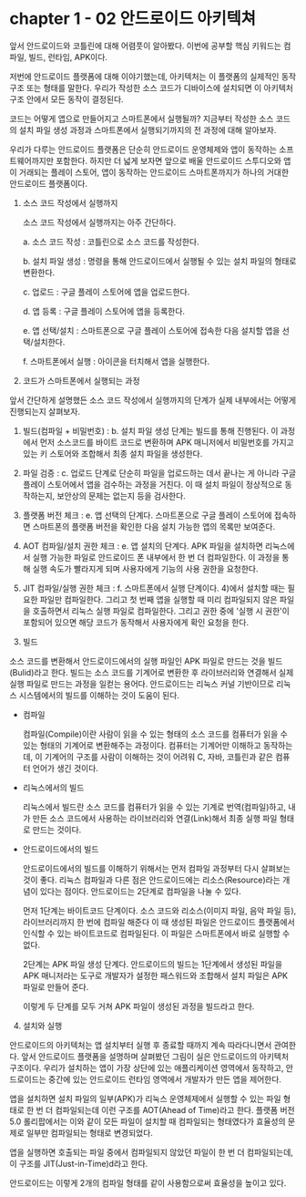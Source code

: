 # chapter 1 - 02 안드로이드 아키텍쳐

앞서 안드로이드와 코틀린에 대해 어렴풋이 알아봤다. 이번에 공부할 핵심 키워드는 컴파일, 빌드, 런타임, APK이다.

저번에 안드로이드 플랫폼에 대해 이야기했는데, 아키텍처는 이 플랫폼의 실제적인 동작 구조 또는 형태를 말한다. 우리가 작성한 소스 코드가 디바이스에 설치되면 이 아키텍처 구조 안에서 모든 동작이 결정된다.

코드는 어떻게 앱으로 만들어지고 스마트폰에서 실행될까? 지금부터 작성한 소스 코드의 설치 파일 생성 과정과 스마트폰에서 실행되기까지의 전 과정에 대해 알아보자.

우리가 다루는 안드로이드 플랫폼은 단순히 안드로이드 운영체제와 앱이 동작하는 소프트웨어까지만 포함한다. 하지만 더 넓게 보자면 앞으로 배울 안드로이드 스투디오와 앱이 거래되는 플레이 스토어, 앱이 동작하는 안드로이드 스마트폰까지가 하나의 거대한 안드로이드 플랫폼이다.

1. 소스 코드 작성에서 실행까지

    소스 코드 작성에서 실행까지는 아주 간단하다.

    a. 소스 코드 작성 : 코틀린으로 소스 코드를 작성한다.

    b. 설치 파일 생성 : 명령을 통해 안드로이드에서 실행될 수 있는 설치 파일의 형태로 변환한다.

    c. 업로드 : 구글 플레이 스토어에 앱을 업로드한다.

    d. 앱 등록 : 구글 플레이 스토어에 앱을 등록한다.

    e. 앱 선택/설치 : 스마트폰으로 구글 플레이 스토어에 접속한 다음 설치할 앱을 선택/설치한다.

    f. 스마트폰에서 실행 : 아이콘을 터치해서 앱을 실행한다.

2. 코드가 스마트폰에서 실행되는 과정

앞서 간단하게 설명했든 소스 코드 작성에서 실행까지의 단계가 실제 내부에서는 어떻게 진행되는지 살펴보자.

1) 빌드(컴파일 + 비밀번호) : b. 설치 파일 생성 단계는 빌드를 통해 진행된다. 이 과정에서 먼저 소스코드를 바이트 코드로 변환하며 APK 매니저에서 비밀번호를 가지고 있는 키 스토어와 조합해서 최종 설치 파일을 생성한다.

2) 파일 검증 : c. 업로드 단계로 단순히 파일을 업로드하는 데서 끝나는 게 아니라 구글 플레이 스토어에서 앱을 검수하는 과정을 거친다. 이 때 설치 파일이 정상적으로 동작하는지, 보안상의 문제는 없는지 등을 검사한다.

3) 플랫폼 버전 체크 : e. 앱 선택의 단계다. 스마트폰으로 구글 플레이 스토어에 접속하면 스마트폰의 플랫폼 버전을 확인한 다음 설치 가능한 앱의 목록만 보여준다.

4) AOT 컴파일/설치 권한 체크 : e. 앱 설치의 단계다. APK 파일을 설치하면 리눅스에서 실행 가능한 파일로 안드로이드 폰 내부에서 한 번 더 컴파일한다. 이 과정을 통해 실행 속도가 빨라지게 되며 사용자에게 기능의 사용 권한을 요청한다.

5) JIT 컴파일/실행 권한 체크 : f. 스마트폰에서 실행 단계이다. 4)에서 설치할 때는 필요한 파일만 컴파일한다. 그리고 첫 번째 앱을 실행할 때 미리 컴파일되지 않은 파일을 호출하면서 리눅스 실행 파일로 컴파일한다. 그리고 권한 중에 '실행 시 권한'이 포함되어 있으면 해당 코드가 동작해서 사용자에게 확인 요청을 한다.

3. 빌드

소스 코드를 변환해서 안드로이드에서의 실행 파일인 APK 파일로 만드는 것을 빌드(Bulid)라고 한다. 빌드는 소스 코드를 기계어로 변환한 후 라이브러리와 연결해서 실제 실행 파일로 만드는 과정을 일컫는 용어다. 안드로이드는 리눅스 커널 기반이므로 리눅스 시스템에서의 빌드를 이해하는 것이 도움이 된다.

- 컴파일

    컴파일(Compile)이란 사람이 읽을 수 있는 형태의 소스 코드를 컴퓨터가 읽을 수 있는 형태의 기계어로 변환해주는 과정이다. 컴퓨터는 기계어만 이해하고 동작하는데, 이 기계어의 구조를 사람이 이해하는 것이 어려워 C, 자바, 코틀린과 같은 컴퓨터 언어가 생긴 것이다.

- 리눅스에서의 빌드

    리눅스에서 빌드란 소스 코드를 컴퓨터가 읽을 수 있는 기계로 번역(컴파일)하고, 내가 만든 소스 코드에서 사용하는 라이브러리와 연결(Link)해서 최종 실행 파일 형태로 만드는 것이다.

- 안드로이드에서의 빌드

    안드로이드에서의 빌드를 이해하기 위해서는 먼저 컴파일 과정부터 다시 살펴보는 것이 좋다. 리눅스 컴파일과 다른 점은 안드로이드에는 리소스(Resource)라는 개념이 있다는 점이다. 안드로이드는 2단계로 컴파일을 나눌 수 있다. 

    먼저 1단계는 바이트코드 단계이다. 소스 코드와 리소스(이미지 파일, 음악 파일 등), 라이브러리까지 한 번에 컴파일 해준다 이 때 생성된 파일은 안드로이드 플랫폼에서 인식할 수 있는 바이트코드로 컴파일된다. 이 파일은 스마트폰에서 바로 실행할 수 없다.

    2단계는 APK 파일 생성 단계다. 안드로이드의 빌드는 1단계에서 생성된 파일을 APK 매니저라는 도구로 개발자가 설정한 패스워드와 조합해서 설치 파일은 APK 파일로 만들어 준다. 

    이렇게 두 단계를 모두 거쳐 APK 파일이 생성된 과정을 빌드라고 한다.

4. 설치와 실행

안드로이드의 아키텍처는 앱 설치부터 실행 후 종료할 때까지 계속 따라다니면서 관여한다. 앞서      안드로이드 플랫폼을 설명하며 살펴봤던 그림이 실은 안드로이드의 아키텍처 구조이다. 우리가 설치하는 앱이 가장 상단에 있는 애플리케이션 영역에서 동작하고, 안드로이드는 중간에 있는 안드로이드 런타임 영역에서 개발자가 만든 앱을 제어한다.

앱을 설치하면 설치 파일의 일부(APK)가 리눅스 운영체제에서 실행할 수 있는 파일 형태로 한 번 더 컴파일되는데 이런 구조를 AOT(Ahead of Time)라고 한다. 플랫폼 버전 5.0 롤리팝에서는 이와 같이 모든 파일이 설치할 때 컴파일되는 형태였다가 효율성의 문제로 일부만 컴파일되는 형태로 변경되었다.

앱을 실행하면 호출되는 파일 중에서 컴파일되지 않았던 파일이 한 번 더 컴파일되는데, 이 구조를 JIT(Just-in-Time)d라고 한다.

안드로이드는 이렇게 2개의 컴파일 형태를 같이 사용함으로써 효율성을 높이고 있다.
